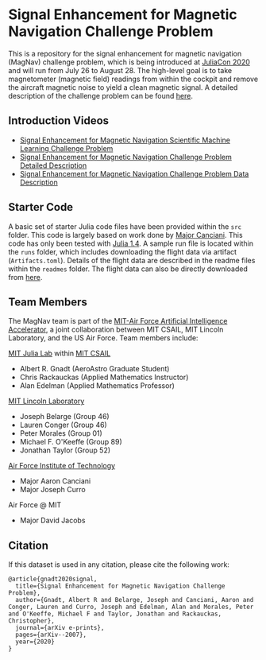 # Signal Enhancement for Magnetic Navigation Challenge Problem

This is a repository for the signal enhancement for magnetic navigation (MagNav) challenge problem, which is being introduced at [JuliaCon 2020](https://juliacon.org/2020) and will run from July 26 to August 28. The high-level goal is to take magnetometer (magnetic field) readings from within the cockpit and remove the aircraft magnetic noise to yield a clean magnetic signal. A detailed description of the challenge problem can be found [here](https://arxiv.org/pdf/2007.12158.pdf).

## Introduction Videos

- [Signal Enhancement for Magnetic Navigation Scientific Machine Learning Challenge Problem](https://youtu.be/S3wKHDsHq8A)
- [Signal Enhancement for Magnetic Navigation Challenge Problem Detailed Description](https://youtu.be/qLKd1gwJhoA)
- [Signal Enhancement for Magnetic Navigation Challenge Problem Data Description](https://youtu.be/fyEt6XJRvvg)

## Starter Code

A basic set of starter Julia code files have been provided within the `src` folder. This code is largely based on work done by [Major Canciani](https://apps.dtic.mil/dtic/tr/fulltext/u2/1017870.pdf). This code has only been tested with [Julia 1.4](https://julialang.org/downloads/). A sample run file is located within the `runs` folder, which includes downloading the flight data via artifact (`Artifacts.toml`). Details of the flight data are described in the readme files within the `readmes` folder. The flight data can also be directly downloaded from [here](https://www.dropbox.com/sh/dl/x37yr72x5a5nbz0/AADBt8ioU4Lm7JgEMQvPD7gxa/flight_data.tar.gz).

## Team Members

The MagNav team is part of the [MIT-Air Force Artificial Intelligence Accelerator](https://ai-accelerator.csail.mit.edu/), a joint
collaboration between MIT CSAIL, MIT Lincoln Laboratory, and the US Air Force. Team members include:

[MIT Julia Lab](https://julia.mit.edu/) within [MIT CSAIL](https://www.csail.mit.edu/)
- Albert R. Gnadt (AeroAstro Graduate Student)
- Chris Rackauckas (Applied Mathematics Instructor)
- Alan Edelman (Applied Mathematics Professor)

[MIT Lincoln Laboratory](https://www.ll.mit.edu/)
- Joseph Belarge (Group 46)
- Lauren Conger (Group 46)
- Peter Morales (Group 01)
- Michael F. O'Keeffe (Group 89)
- Jonathan Taylor (Group 52)

[Air Force Institute of Technology](https://www.afit.edu/)
- Major Aaron Canciani
- Major Joseph Curro

Air Force @ MIT
- Major David Jacobs

## Citation

If this dataset is used in any citation, please cite the following work:

```
@article{gnadt2020signal,
  title={Signal Enhancement for Magnetic Navigation Challenge Problem},
  author={Gnadt, Albert R and Belarge, Joseph and Canciani, Aaron and Conger, Lauren and Curro, Joseph and Edelman, Alan and Morales, Peter and O'Keeffe, Michael F and Taylor, Jonathan and Rackauckas, Christopher},
  journal={arXiv e-prints},
  pages={arXiv--2007},
  year={2020}
}
```
